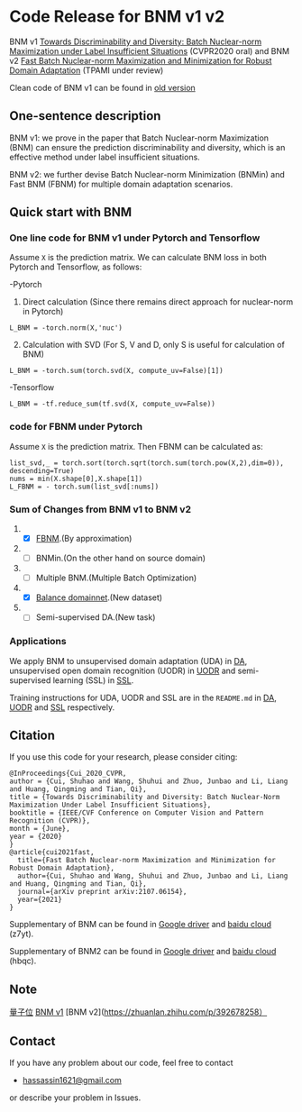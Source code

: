 # Code Release for BNM v1 v2
BNM v1 [Towards Discriminability and Diversity: Batch Nuclear-norm Maximization under Label Insufficient Situations](https://arxiv.org/abs/2003.12237) (CVPR2020 oral)
and BNM v2 [Fast Batch Nuclear-norm Maximization and Minimization for Robust Domain Adaptation](https://arxiv.org/abs/2107.06154) (TPAMI under review)

Clean code of BNM v1 can be found in [old version](https://github.com/cuishuhao/BNM/tree/BNMv1)

## One-sentence description
BNM v1: we prove in the paper that Batch Nuclear-norm Maximization (BNM) can ensure the prediction discriminability and diversity, which is an effective method under label insufficient situations.

BNM v2: we further devise Batch Nuclear-norm Minimization (BNMin) and Fast BNM (FBNM) for multiple domain adaptation scenarios.

## Quick start with BNM

### One line code for BNM v1 under Pytorch and Tensorflow

Assume `X` is the prediction matrix. We can calculate BNM loss in both Pytorch and Tensorflow, as follows:
 
-Pytorch

1. Direct calculation (Since there remains direct approach for nuclear-norm in Pytorch)
```
L_BNM = -torch.norm(X,'nuc')
```
2. Calculation with SVD (For S, V and D, only S is useful for calculation of BNM)
```
L_BNM = -torch.sum(torch.svd(X, compute_uv=False)[1])
```
-Tensorflow
```
L_BNM = -tf.reduce_sum(tf.svd(X, compute_uv=False))
```

### code for FBNM under Pytorch
Assume `X` is the prediction matrix. Then FBNM can be calculated as:
```
list_svd,_ = torch.sort(torch.sqrt(torch.sum(torch.pow(X,2),dim=0)), descending=True)
nums = min(X.shape[0],X.shape[1])
L_FBNM = - torch.sum(list_svd[:nums])
```

### Sum of Changes from BNM v1 to BNM v2
1. - [x] [FBNM](https://github.com/cuishuhao/BNM/blob/master/DA/BNM/train_image.py#L167).(By approximation)
2. - [ ] BNMin.(On the other hand on source domain)
3. - [ ] Multiple BNM.(Multiple Batch Optimization)
4. - [x] [Balance domainnet](https://github.com/cuishuhao/BNM/tree/master/DA/data/Balance_Domainnet).(New dataset)
5. - [ ] Semi-supervised DA.(New task)

### Applications
We apply BNM to unsupervised domain adaptation (UDA) in [DA](DA), unsupervised open domain recognition (UODR) in [UODR](UODR) and semi-supervised learning (SSL) in [SSL](SSL).

Training instructions for UDA, UODR and SSL are in the `README.md` in [DA](DA), [UODR](UODR) and [SSL](SSL) respectively.

## Citation
If you use this code for your research, please consider citing:
```
@InProceedings{Cui_2020_CVPR,
author = {Cui, Shuhao and Wang, Shuhui and Zhuo, Junbao and Li, Liang and Huang, Qingming and Tian, Qi},
title = {Towards Discriminability and Diversity: Batch Nuclear-Norm Maximization Under Label Insufficient Situations},
booktitle = {IEEE/CVF Conference on Computer Vision and Pattern Recognition (CVPR)},
month = {June},
year = {2020}
}
@article{cui2021fast,
  title={Fast Batch Nuclear-norm Maximization and Minimization for Robust Domain Adaptation},
  author={Cui, Shuhao and Wang, Shuhui and Zhuo, Junbao and Li, Liang and Huang, Qingming and Tian, Qi},
  journal={arXiv preprint arXiv:2107.06154},
  year={2021}
}
```
Supplementary of BNM can be found in [Google driver](https://drive.google.com/file/d/15WOL2wFCSYVbPQfZ0OOSwtBXlcvgw8kA/view?usp=sharing)
 and [baidu cloud](https://pan.baidu.com/s/1eZAguvOXUOa0k_sietA8Zg) (z7yt).
 
Supplementary of BNM2 can be found in [Google driver](https://drive.google.com/file/d/1jgumCIPJd8IR_b-ZsJoNybXj9vyrFpRz/view?usp=sharing)
 and [baidu cloud](https://pan.baidu.com/s/1Xjg03truL9wN1wn4nq8U3g) (hbqc).
 
 ## Note
[量子位](https://zhuanlan.zhihu.com/p/124860496)
[BNM v1](https://zhuanlan.zhihu.com/p/121507249)
[BNM v2](https://zhuanlan.zhihu.com/p/392678258）

## Contact
If you have any problem about our code, feel free to contact
- hassassin1621@gmail.com

or describe your problem in Issues.
